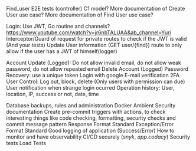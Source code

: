 Find_user E2E tests (controller)
C1 model?
More documentation of Create User use case?
More documentation of Find User use case?

Login: Use JWT, Go routine and channels? https://www.youtube.com/watch?v=jr6nbTALUAA&ab_channel=Yuri
Interceptor/Guard of request for private routes to check if the JWT is valid (And your tests)
Update User information (GET user/{find}) route to only allow if the user has a JWT of himself(logger)

Account Update (Logged): Do not allow invalid email, do not allow weak password, do not allow repeated email
Delete Account (Logged)
Password Recovery: use a unique token
Login with google
E-mail verification
2FA
User Control: Log out, block, delete (Only users with permission can due)
User notification when strange login ocurred
Operation history: User, location, IP, success or not, date, time

Database backups, rules and administration
Docker Ambient
Security documentation
Create pre-commit triggers with actions, to check interesting things like code checking, formatting, security checks and commit message pattern
Response Format Standard
Exception/Error Format Standard
Good logging of application (Success/Error)
How to monitor and have observability
CI/CD securely (_snyk_, _app.codacy_)
Security tests
Load Tests
